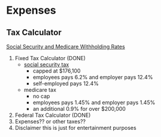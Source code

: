 # Expenses
## Tax Calculator
[Social Security and Medicare Withholding Rates](https://www.irs.gov/taxtopics/tc751)
1. Fixed Tax Calculator (DONE)
    - [social security tax](https://www.ssa.gov/oact/cola/cbb.html)
        - capped at $176,100
        - employees pays 6.2% and employer pays 12.4%
        - self-employed pays 12.4%
    - medicare tax
        - no cap
        - employees pays 1.45% and employer pays 1.45%
        - an additional 0.9% for over $200,000
2. Federal Tax Calculator (DONE)
3. Expenses?? or other taxes??
3. Disclaimer this is just for entertainment purposes